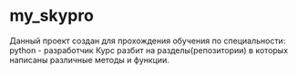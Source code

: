 # my_skypro

Данный проект создан для прохождения обучения по специальности: python - разработчик
Курс разбит на разделы(репозитории) в которых написаны различные методы и функции.